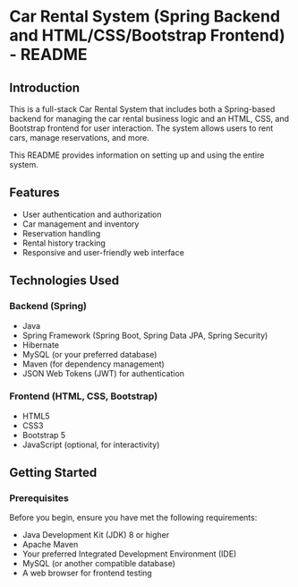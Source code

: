 # Car Rental System (Spring Backend and HTML/CSS/Bootstrap Frontend) - README


## Introduction

This is a full-stack Car Rental System that includes both a Spring-based backend for managing the car rental business logic and an HTML, CSS, and Bootstrap frontend for user interaction. The system allows users to rent cars, manage reservations, and more.

This README provides information on setting up and using the entire system.

## Features

- User authentication and authorization
- Car management and inventory
- Reservation handling
- Rental history tracking
- Responsive and user-friendly web interface

## Technologies Used

### Backend (Spring)

- Java
- Spring Framework (Spring Boot, Spring Data JPA, Spring Security)
- Hibernate
- MySQL (or your preferred database)
- Maven (for dependency management)
- JSON Web Tokens (JWT) for authentication

### Frontend (HTML, CSS, Bootstrap)

- HTML5
- CSS3
- Bootstrap 5
- JavaScript (optional, for interactivity)

## Getting Started

### Prerequisites

Before you begin, ensure you have met the following requirements:

- Java Development Kit (JDK) 8 or higher
- Apache Maven
- Your preferred Integrated Development Environment (IDE)
- MySQL (or another compatible database)
- A web browser for frontend testing

